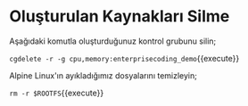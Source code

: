 # Oluşturulan Kaynakları Silme

Aşağıdaki komutla oluşturduğunuz kontrol grubunu silin;

`cgdelete -r -g cpu,memory:enterprisecoding_demo`{{execute}}

Alpine Linux'ın ayıkladığımız dosyalarını temizleyin;

`rm -r $ROOTFS`{{execute}}
